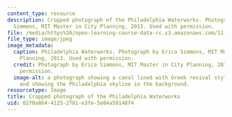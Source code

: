 ```yaml
---
content_type: resource
description: Cropped photograph of the Philadelphia Waterworks. Photograph by Erica
  Simmons, MIT Master in City Planning, 2013. Used with permission.
file: /media/https%3A/open-learning-course-data-rc.s3.amazonaws.com/11-308j-advanced-seminar-urban-nature-and-city-design-fall-2012/02f0a86441252781e3fe5e84a59148f4_11-308jf12-th.jpg
file_type: image/jpeg
image_metadata:
  caption: Philadelphia Waterworks. Photograph by Erica Simmons, MIT Master in City
    Planning, 2013. Used with permission.
  credit: Photograph by Erica Simmons, MIT Master in City Planning, 2013. Used with
    permission.
  image-alt: a photograph showing a canal lined with Greek revival style buildings,
    and showing the Philadelphia skyline in the background.
resourcetype: Image
title: Cropped photograph of the Philadelphia Waterworks
uid: 02f0a864-4125-2781-e3fe-5e84a59148f4
---
```

